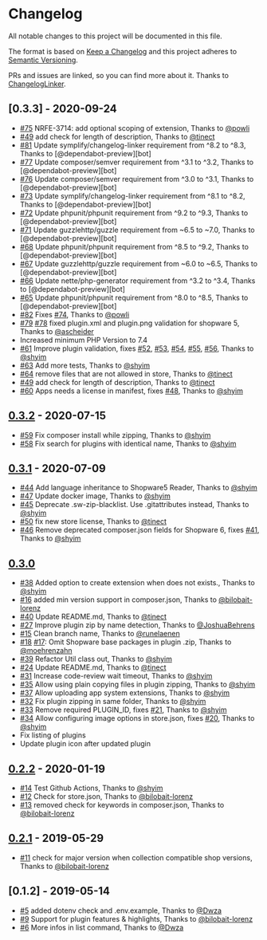 # Changelog

All notable changes to this project will be documented in this file.

The format is based on [Keep a Changelog](http://keepachangelog.com/en/1.0.0/)
and this project adheres to [Semantic Versioning](http://semver.org/spec/v2.0.0.html).

PRs and issues are linked, so you can find more about it. Thanks to [ChangelogLinker](https://github.com/Symplify/ChangelogLinker).

<!-- changelog-linker -->

## [0.3.3] - 2020-09-24

- [#75] NRFE-3714: add optional scoping of extension, Thanks to [@powli]
- [#49] add check for length of description, Thanks to [@tinect]
- [#81] Update symplify/changelog-linker requirement from ^8.2 to ^8.3, Thanks to [@dependabot-preview][bot]
- [#77] Update composer/semver requirement from ^3.1 to ^3.2, Thanks to [@dependabot-preview][bot]
- [#76] Update composer/semver requirement from ^3.0 to ^3.1, Thanks to [@dependabot-preview][bot]
- [#73] Update symplify/changelog-linker requirement from ^8.1 to ^8.2, Thanks to [@dependabot-preview][bot]
- [#72] Update phpunit/phpunit requirement from ^9.2 to ^9.3, Thanks to [@dependabot-preview][bot]
- [#71] Update guzzlehttp/guzzle requirement from ~6.5 to ~7.0, Thanks to [@dependabot-preview][bot]
- [#68] Update phpunit/phpunit requirement from ^8.5 to ^9.2, Thanks to [@dependabot-preview][bot]
- [#67] Update guzzlehttp/guzzle requirement from ~6.0 to ~6.5, Thanks to [@dependabot-preview][bot]
- [#66] Update nette/php-generator requirement from ^3.2 to ^3.4, Thanks to [@dependabot-preview][bot]
- [#65] Update phpunit/phpunit requirement from ^8.0 to ^8.5, Thanks to [@dependabot-preview][bot]
- [#82] Fixes [#74], Thanks to [@powli]
- [#79] [#78] fixed plugin.xml and plugin.png validation for shopware 5, Thanks to [@ascheider]
- Increased minimum PHP Version to 7.4
- [#61] Improve plugin validation, fixes [#52], [#53], [#54], [#55], [#56], Thanks to [@shyim]
- [#63] Add more tests, Thanks to [@shyim]
- [#64] remove files that are not allowed in store, Thanks to [@tinect]
- [#49] add check for length of description, Thanks to [@tinect]
- [#60] Apps needs a license in manifest, fixes [#48], Thanks to [@shyim]

<!-- dumped content end -->

<!-- dumped content start -->

## [0.3.2] - 2020-07-15

- [#59] Fix composer install while zipping, Thanks to [@shyim]
- [#58] Fix search for plugins with identical name, Thanks to [@shyim]

## [0.3.1] - 2020-07-09

- [#44] Add language inheritance to Shopware5 Reader, Thanks to [@shyim]
- [#47] Update docker image, Thanks to [@shyim]
- [#45] Deprecate .sw-zip-blacklist. Use .gitattributes instead, Thanks to [@shyim]
- [#50] fix new store license, Thanks to [@tinect]
- [#46] Remove deprecated composer.json fields for Shopware 6, fixes [#41], Thanks to [@shyim]

<!-- dumped content end -->

<!-- dumped content start -->

## [0.3.0]

- [#38] Added option to create extension when does not exists., Thanks to [@shyim]
- [#16] added min version support in composer.json, Thanks to [@bilobait-lorenz]
- [#40] Update README.md, Thanks to [@tinect]
- [#27] Improve plugin zip by name detection, Thanks to [@JoshuaBehrens]
- [#15] Clean branch name, Thanks to [@runelaenen]
- [#18] [#17]: Omit Shopware base packages in plugin .zip, Thanks to [@moehrenzahn]
- [#39] Refactor Util class out, Thanks to [@shyim]
- [#24] Update README.md, Thanks to [@tinect]
- [#31] Increase code-review wait timeout, Thanks to [@shyim]
- [#35] Allow using plain copying files in plugin zipping, Thanks to [@shyim]
- [#37] Allow uploading app system extensions, Thanks to [@shyim]
- [#32] Fix plugin zipping in same folder, Thanks to [@shyim]
- [#33] Remove required PLUGIN_ID, fixes [#21], Thanks to [@shyim]
- [#34] Allow configuring image options in store.json, fixes [#20], Thanks to [@shyim]
- Fix listing of plugins
- Update plugin icon after updated plugin

## [0.2.2] - 2020-01-19

- [#14] Test Github Actions, Thanks to [@shyim]
- [#12] Check for store.json, Thanks to [@bilobait-lorenz]
- [#13] removed check for keywords in composer.json, Thanks to [@bilobait-lorenz]

## [0.2.1] - 2019-05-29

- [#11] check for major version when collection compatible shop versions, Thanks to [@bilobait-lorenz]

## [0.1.2] - 2019-05-14

- [#5] added dotenv check and .env.example, Thanks to [@Dwza]
- [#9] Support for plugin features & highlights, Thanks to [@bilobait-lorenz]
- [#6] More infos in list command, Thanks to [@Dwza]

<!-- dumped content end -->

[#40]: https://github.com/FriendsOfShopware/FroshPluginUploader/pull/40
[#39]: https://github.com/FriendsOfShopware/FroshPluginUploader/pull/39
[#38]: https://github.com/FriendsOfShopware/FroshPluginUploader/pull/38
[#37]: https://github.com/FriendsOfShopware/FroshPluginUploader/pull/37
[#35]: https://github.com/FriendsOfShopware/FroshPluginUploader/pull/35
[#34]: https://github.com/FriendsOfShopware/FroshPluginUploader/pull/34
[#33]: https://github.com/FriendsOfShopware/FroshPluginUploader/pull/33
[#32]: https://github.com/FriendsOfShopware/FroshPluginUploader/pull/32
[#31]: https://github.com/FriendsOfShopware/FroshPluginUploader/pull/31
[#27]: https://github.com/FriendsOfShopware/FroshPluginUploader/pull/27
[#24]: https://github.com/FriendsOfShopware/FroshPluginUploader/pull/24
[#21]: https://github.com/FriendsOfShopware/FroshPluginUploader/pull/21
[#20]: https://github.com/FriendsOfShopware/FroshPluginUploader/pull/20
[#18]: https://github.com/FriendsOfShopware/FroshPluginUploader/pull/18
[#17]: https://github.com/FriendsOfShopware/FroshPluginUploader/pull/17
[#16]: https://github.com/FriendsOfShopware/FroshPluginUploader/pull/16
[#15]: https://github.com/FriendsOfShopware/FroshPluginUploader/pull/15
[#14]: https://github.com/FriendsOfShopware/FroshPluginUploader/pull/14
[#13]: https://github.com/FriendsOfShopware/FroshPluginUploader/pull/13
[#12]: https://github.com/FriendsOfShopware/FroshPluginUploader/pull/12
[#11]: https://github.com/FriendsOfShopware/FroshPluginUploader/pull/11
[#9]: https://github.com/FriendsOfShopware/FroshPluginUploader/pull/9
[#6]: https://github.com/FriendsOfShopware/FroshPluginUploader/pull/6
[#5]: https://github.com/FriendsOfShopware/FroshPluginUploader/pull/5
[@tinect]: https://github.com/tinect
[@shyim]: https://github.com/shyim
[@runelaenen]: https://github.com/runelaenen
[@moehrenzahn]: https://github.com/moehrenzahn
[@bilobait-lorenz]: https://github.com/bilobait-lorenz
[@JoshuaBehrens]: https://github.com/JoshuaBehrens
[@Dwza]: https://github.com/Dwza
[0.3.0]: https://github.com/FriendsOfShopware/FroshPluginUploader/compare/0.2.2...0.3.0
[0.2.2]: https://github.com/FriendsOfShopware/FroshPluginUploader/compare/0.2.1...0.2.2
[0.2.1]: https://github.com/FriendsOfShopware/FroshPluginUploader/compare/0.1.2...0.2.1
[#59]: https://github.com/FriendsOfShopware/FroshPluginUploader/pull/59
[#58]: https://github.com/FriendsOfShopware/FroshPluginUploader/pull/58
[#50]: https://github.com/FriendsOfShopware/FroshPluginUploader/pull/50
[#47]: https://github.com/FriendsOfShopware/FroshPluginUploader/pull/47
[#46]: https://github.com/FriendsOfShopware/FroshPluginUploader/pull/46
[#45]: https://github.com/FriendsOfShopware/FroshPluginUploader/pull/45
[#44]: https://github.com/FriendsOfShopware/FroshPluginUploader/pull/44
[#41]: https://github.com/FriendsOfShopware/FroshPluginUploader/pull/41
[0.3.2]: https://github.com/FriendsOfShopware/FroshPluginUploader/compare/0.3.1...0.3.2
[0.3.1]: https://github.com/FriendsOfShopware/FroshPluginUploader/compare/0.3.0...0.3.1
[#60]: https://github.com/FriendsOfShopware/FroshPluginUploader/pull/60
[#48]: https://github.com/FriendsOfShopware/FroshPluginUploader/pull/48
[#61]: https://github.com/FriendsOfShopware/FroshPluginUploader/pull/61
[#56]: https://github.com/FriendsOfShopware/FroshPluginUploader/pull/56
[#55]: https://github.com/FriendsOfShopware/FroshPluginUploader/pull/55
[#54]: https://github.com/FriendsOfShopware/FroshPluginUploader/pull/54
[#53]: https://github.com/FriendsOfShopware/FroshPluginUploader/pull/53
[#52]: https://github.com/FriendsOfShopware/FroshPluginUploader/pull/52
[#63]: https://github.com/FriendsOfShopware/FroshPluginUploader/pull/63
[#64]: https://github.com/FriendsOfShopware/FroshPluginUploader/pull/64
[#49]: https://github.com/FriendsOfShopware/FroshPluginUploader/pull/49
[#82]: https://github.com/FriendsOfShopware/FroshPluginUploader/pull/82
[#81]: https://github.com/FriendsOfShopware/FroshPluginUploader/pull/81
[#79]: https://github.com/FriendsOfShopware/FroshPluginUploader/pull/79
[#78]: https://github.com/FriendsOfShopware/FroshPluginUploader/pull/78
[#77]: https://github.com/FriendsOfShopware/FroshPluginUploader/pull/77
[#76]: https://github.com/FriendsOfShopware/FroshPluginUploader/pull/76
[#75]: https://github.com/FriendsOfShopware/FroshPluginUploader/pull/75
[#74]: https://github.com/FriendsOfShopware/FroshPluginUploader/pull/74
[#73]: https://github.com/FriendsOfShopware/FroshPluginUploader/pull/73
[#72]: https://github.com/FriendsOfShopware/FroshPluginUploader/pull/72
[#71]: https://github.com/FriendsOfShopware/FroshPluginUploader/pull/71
[#68]: https://github.com/FriendsOfShopware/FroshPluginUploader/pull/68
[#67]: https://github.com/FriendsOfShopware/FroshPluginUploader/pull/67
[#66]: https://github.com/FriendsOfShopware/FroshPluginUploader/pull/66
[#65]: https://github.com/FriendsOfShopware/FroshPluginUploader/pull/65
[@powli]: https://github.com/powli
[@dependabot-preview]: https://github.com/dependabot-preview
[@ascheider]: https://github.com/ascheider
